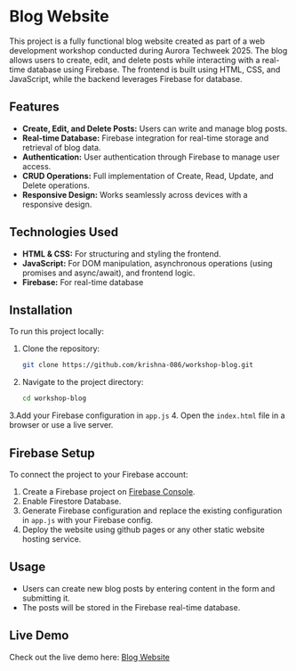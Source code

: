 # Blog Website

This project is a fully functional blog website created as part of a web development workshop conducted during Aurora Techweek 2025. The blog allows users to create, edit, and delete posts while interacting with a real-time database using Firebase. The frontend is built using HTML, CSS, and JavaScript, while the backend leverages Firebase for database.

## Features

- **Create, Edit, and Delete Posts:** Users can write and manage blog posts.
- **Real-time Database:** Firebase integration for real-time storage and retrieval of blog data.
- **Authentication:** User authentication through Firebase to manage user access.
- **CRUD Operations:** Full implementation of Create, Read, Update, and Delete operations.
- **Responsive Design:** Works seamlessly across devices with a responsive design.

## Technologies Used

- **HTML & CSS:** For structuring and styling the frontend.
- **JavaScript:** For DOM manipulation, asynchronous operations (using promises and async/await), and frontend logic.
- **Firebase:** For real-time database
  
## Installation

To run this project locally:

1. Clone the repository:
   ```bash
   git clone https://github.com/krishna-086/workshop-blog.git
2. Navigate to the project directory:
    ```bash
    cd workshop-blog
    ```
3.Add your Firebase configuration in `app.js`
4. Open the `index.html` file in a browser or use a live server.

## Firebase Setup

To connect the project to your Firebase account:

1. Create a Firebase project on [Firebase Console](https://console.firebase.google.com/).
2. Enable Firestore Database.
3. Generate Firebase configuration and replace the existing configuration in `app.js` with your Firebase config.
4. Deploy the website using github pages or any other static website hosting service.

## Usage

- Users can create new blog posts by entering content in the form and submitting it.
- The posts will be stored in the Firebase real-time database.

## Live Demo

Check out the live demo here: [Blog Website](https://workshopblog.netlify.app/)

